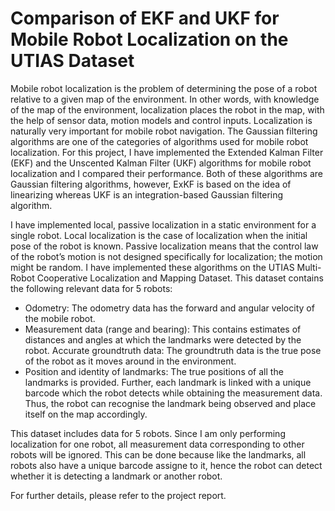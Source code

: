 # Comparison of EKF and UKF for Mobile Robot Localization on the UTIAS Dataset

Mobile robot localization is the problem
of determining the pose of a robot relative to a given
map of the environment. In other words, with knowledge
of the map of the environment, localization places the robot
in the map, with the help of sensor data, motion models and
control inputs. Localization is naturally very important for
mobile robot navigation. The Gaussian filtering algorithms
are one of the categories of algorithms used for mobile
robot localization. For this project, I have implemented the
Extended Kalman Filter (EKF) and the Unscented Kalman
Filter (UKF) algorithms for mobile robot localization and I
compared their performance. Both of these algorithms are
Gaussian filtering algorithms, however, ExKF is based on
the idea of linearizing whereas UKF is an integration-based
Gaussian filtering algorithm.

I have implemented local, passive localization in a static
environment for a single robot. Local localization is the
case of localization when the initial pose of the robot is
known. Passive localization means that the control law of the
robot’s motion is not designed specifically for localization;
the motion might be random. I have implemented these algorithms
on the UTIAS Multi-Robot Cooperative Localization
and Mapping Dataset. This dataset contains the following
relevant data for 5 robots:
* Odometry: The odometry data has the forward and
angular velocity of the mobile robot.
* Measurement data (range and bearing): This contains
estimates of distances and angles at which the landmarks
were detected by the robot.
Accurate groundtruth data: The groundtruth data is
the true pose of the robot as it moves around in the
environment.
* Position and identity of landmarks: The true positions
of all the landmarks is provided. Further, each landmark
is linked with a unique barcode which the robot detects
while obtaining the measurement data. Thus, the robot
can recognise the landmark being observed and place
itself on the map accordingly.

This dataset includes data for 5 robots. Since I am only
performing localization for one robot, all measurement data
corresponding to other robots will be ignored. This can be
done because like the landmarks, all robots also have a
unique barcode assigne to it, hence the robot can detect
whether it is detecting a landmark or another robot.

For further details, please refer to the project report.

